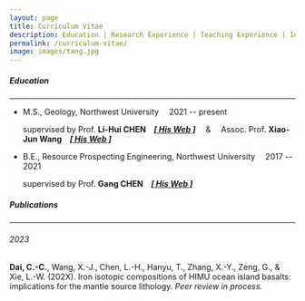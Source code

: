 ```yaml
---
layout: page
title: Curriculum Vitae
description: Education | Research Experience | Teaching Experience | Invited Talks | Research Award | Publications
permalink: /curriculum-vitae/
image: images/tang.jpg
---
```


##### <a name="education"></a>Education

---

- M.S., Geology, Northwest University &emsp;<span class="date">2021 -- present </span>

  supervised by Prof. **Li-Hui CHEN**&emsp;[<em>**[ His Web ]**</em>](http://www.rockingmantle.com/en/col.jsp?id=170) &emsp;&amp; &emsp;Assoc. Prof. **Xiao-Jun Wang**&emsp;[<em>**[ His Web ]**</em>](http://www.rockingmantle.com/en/col.jsp?id=174)

- B.E., Resource Prospecting Engineering, Northwest University &emsp;<span class="date">2017 -- 2021</span>
  
  supervised by Prof. **Gang CHEN**&emsp;[<em>**[ His Web ]**</em>](http://geology.nwu.edu.cn/article/teacher/id/71.html)

##### <a name="publications"></a>Publications

---

###### <a name="publications-2020"></a>2023

**Dai, C.-C.**, Wang, X.-J., Chen, L.-H., Hanyu, T., Zhang, X.-Y., Zeng, G., & Xie, L.-W. (202X). Iron isotopic compositions of HIMU ocean island basalts: implications for the mantle source lithology.  *Peer review in process.* 
